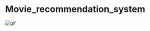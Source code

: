 # Movie_recommendation_system



![gif](https://github.com/ipratik35/Movie_recommendation_system/assets/125380171/6797304b-1914-4d12-835c-72824647b867)
